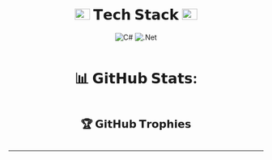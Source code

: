 <div align="center">
  <h1 id="-tech-stack-">
    <img src="https://www.textures4photoshop.com/tex/thumbs/matrix-code-animation-gif-free-animated-background-716.gif" width="30px" height="22px"> 𝗧𝗲𝗰𝗵 𝗦𝘁𝗮𝗰𝗸 <img src="https://www.textures4photoshop.com/tex/thumbs/matrix-code-animation-gif-free-animated-background-716.gif" width="30px" height="22px">
  </h1>
  <p>
    <img src="https://img.shields.io/badge/c%23-%23239120.svg?style=for-the-badge&logo=c-sharp&logoColor=white" alt="C#">
    <img src="https://img.shields.io/badge/.NET-5C2D91?style=for-the-badge&logo=.net&logoColor=white" alt=".Net">
  </p>
  <p>
    <a href="https://visitcount.itsvg.in">
    <img src="https://visitcount.itsvg.in/api?id=dimitrov8&icon=2&color=6" alt="">
    </a>
  </p>
</div>
<div align="center">
  <h1 id="-github-stats-">📊 𝗚𝗶𝘁𝗛𝘂𝗯 𝗦𝘁𝗮𝘁𝘀:</h1>
  <p align="center">
    <img src="https://github-readme-stats.vercel.app/api?username=dimitrov8&amp;theme=tokyonight&amp;hide_border=false&amp;include_all_commits=false&amp;count_private=true" alt="">
    <br>
    <img src="https://github-readme-streak-stats.herokuapp.com/?user=dimitrov8&amp;theme=tokyonight&amp;hide_border=false" alt="">
    <br>
    <img src="https://github-readme-stats.vercel.app/api/top-langs/?username=dimitrov8&amp;theme=tokyonight&amp;hide_border=false&amp;include_all_commits=false&amp;count_private=true&amp;layout=compact" alt="">
  </p>
  <div align="center">
    <h2 id="-github-trophies">🏆 𝗚𝗶𝘁𝗛𝘂𝗯 𝗧𝗿𝗼𝗽𝗵𝗶𝗲𝘀</h2>
  </div>
</div>
<p align="center">
  <img src="https://github-profile-trophy.vercel.app/?username=dimitrov8&theme=tokyonight&no-frame=false&no-bg=false&margin-w=4" alt="">
</p>
<hr>
